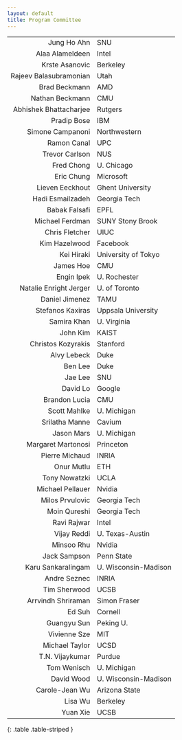 ```yaml
---
layout: default
title: Program Committee 
---
```

|                                                        |                                  |
| -----------------------------------------------------: | -------------------------------- |
|                                            Jung Ho Ahn |                              SNU |
|                                        Alaa Alameldeen |                            Intel |
|                                         Krste Asanovic |                         Berkeley |
|                                 Rajeev Balasubramonian |                             Utah |
|                                          Brad Beckmann |                              AMD |
|                                        Nathan Beckmann |                              CMU |
|                                 Abhishek Bhattacharjee |                          Rutgers |
|                                            Pradip Bose |                              IBM |
|                                       Simone Campanoni |                     Northwestern |
|                                            Ramon Canal |                              UPC |
|                                         Trevor Carlson |                              NUS |
|                                             Fred Chong |                       U. Chicago |
|                                             Eric Chung |                        Microsoft |
|                                        Lieven Eeckhout |                 Ghent University |
|                                       Hadi Esmailzadeh |                     Georgia Tech |
|                                          Babak Falsafi |                             EPFL |
|                                        Michael Ferdman |                 SUNY Stony Brook |
|                                        Chris  Fletcher |                             UIUC |
|                                          Kim Hazelwood |                         Facebook |
|                                             Kei Hiraki |              University of Tokyo |
|                                              James Hoe |                              CMU |
|                                             Engin Ipek |                     U. Rochester |
|                                 Natalie Enright Jerger |                    U. of Toronto |
|                                         Daniel Jimenez |                             TAMU |
|                                       Stefanos Kaxiras |               Uppsala University |
|                                            Samira Khan |                      U. Virginia |
|                                               John Kim |                            KAIST |
|                                     Christos Kozyrakis |                         Stanford |
|                                            Alvy Lebeck |                             Duke |
|                                                Ben Lee |                             Duke |
|                                                Jae Lee |                              SNU |
|                                               David Lo |                           Google |
|                                          Brandon Lucia |                              CMU |
|                                           Scott Mahlke |                      U. Michigan |
|                                         Srilatha Manne |                           Cavium |
|                                             Jason Mars |                      U. Michigan |
|                                     Margaret Martonosi |                        Princeton |
|                                         Pierre Michaud |                            INRIA |
|                                             Onur Mutlu |                              ETH |
|                                          Tony Nowatzki |                             UCLA |
|                                       Michael Pellauer |                           Nvidia |
|                                        Milos Prvulovic |                     Georgia Tech |
|                                           Moin Qureshi |                     Georgia Tech |
|                                            Ravi Rajwar |                            Intel |
|                                            Vijay Reddi |                  U. Texas-Austin |
|                                             Minsoo Rhu |                           Nvidia |
|                                           Jack Sampson |                       Penn State |
|                                     Karu Sankaralingam |             U. Wisconsin-Madison |
|                                           Andre Seznec |                            INRIA |
|                                           Tim Sherwood |                             UCSB |
|                                     Arrvindh Shriraman |                     Simon Fraser |
|                                                 Ed Suh |                          Cornell |
|                                            Guangyu Sun |                        Peking U. |
|                                           Vivienne Sze |                              MIT |
|                                         Michael Taylor |                             UCSD |
|                                        T.N. Vijaykumar |                           Purdue |
|                                            Tom Wenisch |                      U. Michigan |
|                                             David Wood |             U. Wisconsin-Madison |
|                                         Carole-Jean Wu |                    Arizona State |
|                                                Lisa Wu |                         Berkeley |
|                                               Yuan Xie |                             UCSB |
{: .table .table-striped }

